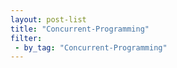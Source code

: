 ```yaml
---
layout: post-list
title: "Concurrent-Programming"
filter:
 - by_tag: "Concurrent-Programming"
---
```

